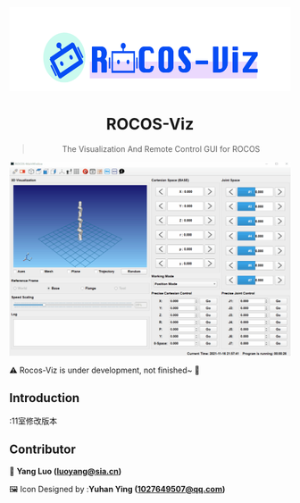 <!--
 Copyright (c) 2021 'Yang Luo, luoyang@sia.cn'

 This software is released under the MIT License.
 https://opensource.org/licenses/MIT
-->

<div align="center">
  <img src="./rocos-viz.png" alt="" height="150">
  <h1>ROCOS-Viz</h1>
  <blockquote> The Visualization And Remote Control GUI for ROCOS </blockquote>
</div>


![rocos-viz](./res/rocos-viz.gif)

:warning: Rocos-Viz is under development, not finished~ :thinking:

## Introduction

:11室修改版本
## Contributor

:bust_in_silhouette: **Yang Luo (luoyang@sia.cn)**

:framed_picture: Icon Designed by :**Yuhan Ying (1027649507@qq.com)**

